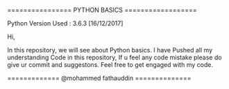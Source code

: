 ================ PYTHON BASICS ==================

Python Version Used : 3.6.3 [16/12/2017]

Hi,

In this repository, we will see about Python basics.
I have Pushed all my understanding Code in this repository, If u feel any code mistake please do give ur commit and suggestons.
Feel free to get engaged with my code.


============= @mohammed fathauddin ==============